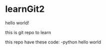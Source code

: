 # learnGit2
hello world!

this is git repo to learn

this repo have these code:
-python hello world

